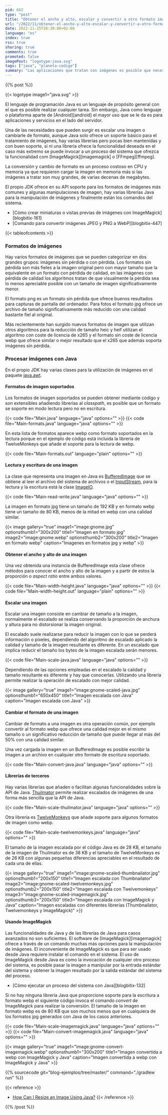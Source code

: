 ```yaml
---
pid: 662
type: "post"
title: "Obtener el ancho y alto, escalar y convertir a otro formato imágenes con Java"
url: "/2022/11/obtener-el-ancho-y-alto-escalar-y-convertir-a-otro-formato-imagenes-con-java/"
date: 2022-11-25T20:30:00+02:00
language: "es"
index: true
rss: true
sharing: true
comments: true
promoted: false
imagePost: "logotype:java.svg"
tags: ["java", "planeta-codigo"]
summary: "Las aplicaciones que tratan con imágenes es posible que necesiten conocer algunos datos de la imagen como anchura y altura, realizar algunas operaciones de manipulación básicas como escalado y conversión entre formatos. El propio JDK de Java ofrece algunas clases y soporta varios de los formatos más comunes de imagen. Para usos más avanzados hay que recurrir a librerías y si no fueran suficientes a comandos del sistema más avanzados."
---
```


{{% post %}}

{{< logotype image1="java.svg" >}}

El lenguaje de programación Java es un lenguaje de propósito general con el que es posible realizar cualquier tarea. Sin embargo, Java como lenguaje o plataforma aparte de [Android][android] el mayor uso que se le da es para aplicaciones y servicios en el lado del servidor.

Una de las necesidades que pueden surgir es escalar una imagen o cambiarle de formato, aunque Java solo ofrece un soporte básico para el tratamiento de imágenes, hay varias librerías pero pocas bien mantenidas y con buen soporte, si ni una librería ofrece la funcionalidad deseada en el caso más extremo se puede invocar a un proceso del sistema que ofrezca la funcionalidad com [ImageMagick][imagemagick] o [FFmpeg][ffmpeg].

La conversión y cambio de formato es un proceso costoso en CPU y memoria ya que requieren cargar la imagen en memoria más si las imágenes a tratar son muy grandes, de varias decenas de megabytes.

El propio JDK ofrece en su API soporte para los formatos de imágenes más comunes y algunas manipulaciones de imagen, hay varias librerías Java para la manipulación de imágenes y finalmente están los comandos del sistema.

* [Cómo crear miniaturas o vistas previas de imágenes con ImageMagick][blogbitix-161]
* [Comando para convertir imágenes JPEG y PNG a WebP][blogbitix-447]

{{< tableofcontents >}}

### Formatos de imágenes

Hay varios formatos de imágenes que se pueden categorizar en dos grandes grupos: imágenes sin pérdida o con pérdida. Los formatos sin pérdida son más fieles a la imagen original pero con mayor tamaño que la equivalente en un formato con pérdida de calidad, en las imágenes con pérdida de calidad los algoritmos tratan de que visualmente la pérdida sea lo menos apreciable posible con un tamaño de imagen significativamente menor.

El formato png es un formato sin pérdida que ofrece buenos resultados para capturas de pantalla del ordenador. Para fotos el formato jpg ofrece un archivo de tamaño significativamente más reducido con una calidad bastante fiel al original.

Más recientemente han surgido nuevos formatos de imagen que utilizan otros algoritmos para la reducción de tamaño heic y heif utilizan el algoritmo con coste de licencia de x265 y el formato sin coste de licencia webp que ofrece similar o mejor resultado que el x265 que además soporta imágenes sin pérdida.

### Procesar imágenes con Java

En el propio JDK hay varias clases para la utilización de imágenes en el paquete [java.awt](javadoc17:java.desktop/java/awt/package-summary.html).

#### Formatos de imagen soportados

Los formatos de imagen soportados se pueden obtener mediante código y son extensibles añadiendo librerías al _classpath_, es posible que un formato se soporte en modo lectura pero no en escritura.

{{< code file="Main.java" language="java" options="" >}}
{{< code file="Main-formats.java" language="java" options="" >}}

En esta lista de formatos aparece webp como formato soportados en la lectura porque en el ejemplo de código está incluida la librería de TwelveMonkeys que añade el soporte para la lectura de webp.

{{< code file="Main-formats.out" language="plain" options="" >}}

#### Lectura y escritura de una imagen

La clase que representa una imagen en Java es [BufferedImage](havadoc17:java.desktop/java/awt/image/BufferedImage.html) que se obtiene al leer el archivo del sistema de archivos o el [InputStream](javadoc17:java.base/java/io/InputStream.html), para la lectura y la escritura está la clase [ImageIO](javadoc17:java.desktop/javax/imageio/ImageIO.html).

{{< code file="Main-read-write.java" language="java" options="" >}}

La imagen en formato jpg tiene un tamaño de 192 KB y en formato webp tiene un tamaño de 80 KB, menos de la mitad en webp con una calidad similar.

{{< image
    gallery="true"
    image1="image:gnome.jpg" optionsthumb1="300x200" title1="Imagen en formato jpg"
    image2="image:gnome.webp" optionsthumb2="300x200" title2="Imagen en formato webp"
    caption="Imagenes en formatos jpg y webp" >}}

#### Obtener el ancho y alto de una imagen

Una vez obtenida una instancia de BufferedImage esta clase ofrece métodos para conocer el ancho y alto de la imagen y a partir de estos la proporción o _aspect ratio_ entre ambos valores.

{{< code file="Main-width-height.java" language="java" options="" >}}
{{< code file="Main-width-height.out" language="plain" options="" >}}

#### Escalar una imagen

Escalar una imagen consiste en cambiar de tamaño a la imagen, normalmente el escalado se realiza conservando la proporción de anchura y altura para no distorsionar la imagen original.

El escalado suele realizarse para reducir la imagen con lo que se perderá información o píxeles, dependiendo del algoritmo de escalado aplicado la calidad y tamaño de la imagen resultante es diferente. En un escalado que implica reducir el tamaño los bytes de la imagen escalada serán menores.

{{< code file="Main-scale-java.java" language="java" options="" >}}

Dependiendo de las opciones empleadas en el escalado la calidad y tamaño resultante es diferente y hay que conocerlas. Utilizando una librería permite realizar la operación de escalado con mejor calidad.

{{< image
    gallery="true"
    image1="image:gnome-scaled-java.jpg" optionsthumb1="650x450" title1="Imagen escalada con Java"
    caption="Imagen escalada con Java" >}}

#### Cambiar el formato de una imagen

Cambiar de formato a una imagen es otra operación común, por ejemplo convertir al formato webp que ofrece una calidad mejor en el mismo tamaño o un significativo reducción de tamaño que puede llegar al más del 50% con una calidad similar.

Una vez cargada la imagen en un BufferedImage es posible escribir la imagen a un archivo en cualquier otro formato de escritura soportado.

{{< code file="Main-convert-java.java" language="java" options="" >}}

#### Librerías de terceros

Hay varias librerías que añaden o facilitan algunas funcionalidades sobre la API de Java. [Thuilmator](https://github.com/coobird/thumbnailator) permite realizar escalados de imágenes de una forma más sencilla que la API de Java.

{{< code file="Main-scale-thuilmator.java" language="java" options="" >}}

Otra librería es [TwelveMonkeys](https://github.com/haraldk/TwelveMonkeys) que añade soporte para algunos formatos de imagen como webp.

{{< code file="Main-scale-twelvemonkeys.java" language="java" options="" >}}

El tamaño de la imagen escalada por el código Java es de 28 KB, el tamaño de la imagen de Thuilmator es de 38 KB y el tamaño de TwelveMonkeys es de 26 KB con algunas pequeñas diferencias apreciables en el resultado de cada una de ellas.

{{< image
    gallery="true"
    image1="image:gnome-scaled-thumbnailator.jpg" optionsthumb1="200x150" title1="Imagen escalada con Thumbnailator"
    image2="image:gnome-scaled-twelvemonkeys.jpg" optionsthumb2="200x150" title2="Imagen escalada con Twelvemonkeys"
    image3="image:gnome-scaled-imagemagick.jpg" optionsthumb3="200x150" title3="Imagen escalada con ImageMagick y Java"
    caption="Imagen escaladas con diferentes librerías (Thumbnailator, Twelvemonkeys y ImageMagick)" >}}

#### Usando ImageMagick

Las funcionalidades de Java y de las librerías de Java para casos avanzados no son suficientes. El software de [ImageMagick][imagemagick] ofrece a través de un comando muchas más opciones para la manipulación de imágenes. El inconveniente de ImageMagick es que para ser usado desde Java requiere instalar el comando en el sistema. El uso de ImageMagick desde Java es como la invocación de cualquier otro proceso del sistema, es posible pasar la imagen a manipular por la entrada estándar del sistema y obtener la imagen resultado por la salida estándar del sistema del proceso.

* [Cómo ejecutar un proceso del sistema con Java][blogbitix-132]

Si no hay ninguna librería Java que proporcione soporte para la escritura a formato webp el siguiente código invoca el comando _convert_ de ImageMagick para realizar la conversión. El tamaño de la imagen en formato webp es de 80 KB que son muchos menos que en cualquiera de los formatos jpg generados con Java de los casos anteriores.

{{< code file="Main-scale-imagemagick.java" language="java" options="" >}}
{{< code file="Main-convert-imagemagick.java" language="java" options="" >}}

{{< image
    gallery="true"
    image1="image:gnome-convert-imagemagick.webp" optionsthumb1="300x200" title1="Imagen convertida a webp con ImageMagick y Java"
    caption="Imagen convertida a webp con ImageMagick y Java" >}}

{{% sourcecode git="blog-ejemplos/tree/master/" command="./gradlew run" %}}

{{< reference >}}
* [How Can I Resize an Image Using Java?](https://www.baeldung.com/java-resize-image)
{{< /reference >}}

{{% /post %}}
